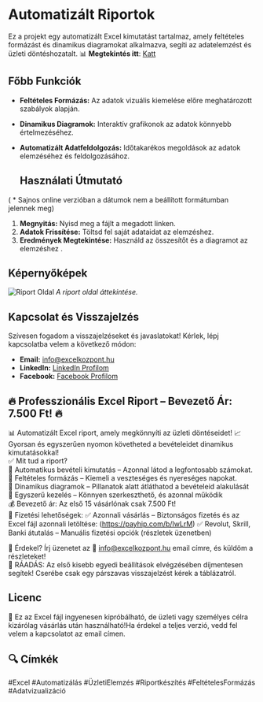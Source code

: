 # Automatizált Riportok

Ez a projekt egy automatizált Excel kimutatást tartalmaz, amely feltételes formázást és dinamikus diagramokat alkalmazva, segíti az adatelemzést és üzleti döntéshozatalt.
📊 **Megtekintés itt**: [Katt](https://neddy3-my.sharepoint.com/:x:/g/personal/282744_office365online_co/EZhaVAvk2yZJhAwWfRaEvO4BxoLJAdeDW2qecn2ffIPGZw?e=2fCeTP)

## Főbb Funkciók
- **Feltételes Formázás:** Az adatok vizuális kiemelése előre meghatározott szabályok alapján.
- **Dinamikus Diagramok:** Interaktív grafikonok az adatok könnyebb értelmezéséhez.
- **Automatizált Adatfeldolgozás:** Időtakarékos megoldások az adatok elemzéséhez és feldolgozásához.

  ## Használati Útmutató
( * Sajnos online verzióban a dátumok nem a beállított formátumban jelennek meg)
1. **Megnyitás:** Nyisd meg a fájlt a megadott linken.
2. **Adatok Frissítése:** Töltsd fel saját adataidat az elemzéshez.
3. **Eredmények Megtekintése:** Használd az összesítőt és a diagramot az elemzéshez .

## Képernyőképek
![Riport Oldal](https://github.com/Excelkozpont/Excel-Projektek/blob/main/kimutat%C3%A1s.png)
*A riport oldal áttekintése.*

## Kapcsolat és Visszajelzés
Szívesen fogadom a visszajelzéseket és javaslatokat! Kérlek, lépj kapcsolatba velem a következő módon:
- **Email:** [info@excelkozpont.hu](mailto:info@excelkozpont.hu)
- **LinkedIn:** [LinkedIn Profilom](https://www.linkedin.com/in/botond-lutean-994a6b34a/)
- **Facebook:** [Facebook Profilom](https://www.facebook.com/profile.php?id=61572595416358)

## 🔥 Professzionális Excel Riport – Bevezető Ár: 7.500 Ft! 🔥
📊 Automatizált Excel riport, amely megkönnyíti az üzleti döntéseidet!
📈 Gyorsan és egyszerűen nyomon követheted a bevételeidet dinamikus kimutatásokkal!  
✅ Mit tud a riport?  
🔹 Automatikus bevételi kimutatás – Azonnal látod a legfontosabb számokat.  
🔹 Feltételes formázás – Kiemeli a veszteséges és nyereséges napokat.  
🔹 Dinamikus diagramok – Pillanatok alatt átláthatod a bevételeid alakulását  
🔹 Egyszerű  kezelés – Könnyen szerkeszthető, és azonnal működik  
💰 Bevezető ár: Az első 15 vásárlónak csak 7.500 Ft!  
 🛒 Fizetési lehetőségek:
✅ Azonnali vásárlás – Biztonságos fizetés és az Excel fájl azonnali letöltése: (https://payhip.com/b/IwLrM)
✅ Revolut, Skrill, Banki átutalás – Manuális fizetési opciók (részletek üzenetben)

📩 Érdekel? Írj üzenetet az 📧 info@excelkozpont.hu email címre, és küldöm a részleteket!  
🎁 RÁADÁS:
Az első kisebb egyedi beállítások elvégzésében díjmentesen segítek! Cserébe csak egy párszavas visszajelzést kérek a táblázatról.

## Licenc

🔗 Ez az Excel fájl ingyenesen kipróbálható, de üzleti vagy személyes célra kizárólag vásárlás után használható!Ha érdekel a teljes verzió, vedd fel velem a kapcsolatot az email címen.

## 🔍 Címkék
#Excel #Automatizálás #ÜzletiElemzés #Riportkészítés #FeltételesFormázás #Adatvizualizáció
